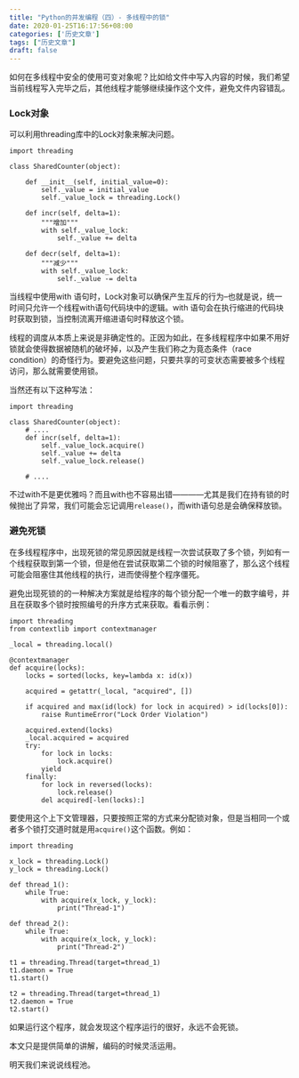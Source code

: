 ```yaml
---
title: "Python的并发编程（四）- 多线程中的锁"
date: 2020-01-25T16:17:56+08:00
categories: ['历史文章']
tags: ["历史文章"]
draft: false
---
```


如何在多线程中安全的使用可变对象呢？比如给文件中写入内容的时候，我们希望当前线程写入完毕之后，其他线程才能够继续操作这个文件，避免文件内容错乱。

### Lock对象

可以利用threading库中的Lock对象来解决问题。



```
import threading

class SharedCounter(object):

    def __init__(self, initial_value=0):
        self._value = initial_value
        self._value_lock = threading.Lock()

    def incr(self, delta=1):
        """增加"""
        with self._value_lock:
            self._value += delta

    def decr(self, delta=1):
        """减少"""
        with self._value_lock:
            self._value -= delta
```

当线程中使用with 语句时，Lock对象可以确保产生互斥的行为–也就是说，统一时间只允许一个线程with语句代码块中的逻辑。with 语句会在执行缩进的代码块时获取到锁，当控制流离开缩进语句时释放这个锁。

线程的调度从本质上来说是非确定性的。正因为如此，在多线程程序中如果不用好锁就会使得数据被随机的破坏掉，以及产生我们称之为竟态条件（race condition）的奇怪行为。要避免这些问题，只要共享的可变状态需要被多个线程访问，那么就需要使用锁。

当然还有以下这种写法：

```
import threading

class SharedCounter(object):
    # ....
    def incr(self, delta=1):
        self._value_lock.acquire()
        self._value += delta
        self._value_lock.release()

    # ....
```

不过with不是更优雅吗？而且with也不容易出错————尤其是我们在持有锁的时候抛出了异常，我们可能会忘记调用`release()`，而with语句总是会确保释放锁。

### 避免死锁

在多线程程序中，出现死锁的常见原因就是线程一次尝试获取了多个锁，列如有一个线程获取到第一个锁，但是他在尝试获取第二个锁的时候阻塞了，那么这个线程可能会阻塞住其他线程的执行，进而使得整个程序僵死。

避免出现死锁的的一种解决方案就是给程序的每个锁分配一个唯一的数字编号，并且在获取多个锁时按照编号的升序方式来获取。看看示例：

```
import threading
from contextlib import contextmanager

_local = threading.local()

@contextmanager
def acquire(locks):
    locks = sorted(locks, key=lambda x: id(x))

    acquired = getattr(_local, "acquired", [])

    if acquired and max(id(lock) for lock in acquired) > id(locks[0]):
        raise RuntimeError("Lock Order Violation")

    acquired.extend(locks)
    _local.acquired = acquired
    try:
        for lock in locks:
            lock.acquire()
        yield
    finally:
        for lock in reversed(locks):
            lock.release()
        del acquired[-len(locks):]
```

要使用这个上下文管理器，只要按照正常的方式来分配锁对象，但是当相同一个或者多个锁打交道时就是用`acquire()`这个函数。例如：

```
import threading

x_lock = threading.Lock()
y_lock = threading.Lock()

def thread_1():
    while True:
        with acquire(x_lock, y_lock):
            print("Thread-1")

def thread_2():
    while True:
        with acquire(x_lock, y_lock):
            print("Thread-2")

t1 = threading.Thread(target=thread_1)
t1.daemon = True
t1.start()

t2 = threading.Thread(target=thread_1)
t2.daemon = True
t2.start()
```

如果运行这个程序，就会发现这个程序运行的很好，永远不会死锁。

本文只是提供简单的讲解，编码的时候灵活运用。

明天我们来说说线程池。

